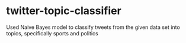 twitter-topic-classifier
========================

Used Naive Bayes model to classify tweets from the given data set into topics, specifically sports and politics
